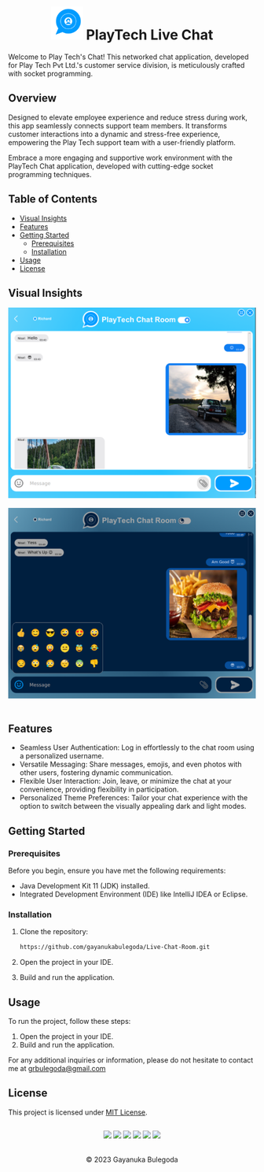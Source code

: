 <div align="center">
  
# <img src="Client_01/src/main/resources/assests/image/playTechLogoChatRoom.png" alt="drawing" width="65"/> PlayTech Live Chat

</div>

Welcome to Play Tech's Chat! This networked chat application, developed for Play Tech Pvt Ltd.'s customer service division, is meticulously crafted with socket programming. 

## Overview

Designed to elevate employee experience and reduce stress during work, this app seamlessly connects support team members. It transforms customer interactions into a dynamic and stress-free experience, empowering the Play Tech support team with a user-friendly platform. 

Embrace a more engaging and supportive work environment with the PlayTech Chat application, developed with cutting-edge socket programming techniques.

## Table of Contents

- [Visual Insights](#visual-insights)
- [Features](#features)
- [Getting Started](#getting-started)
  - [Prerequisites](#prerequisites)
  - [Installation](#installation)
- [Usage](#usage)
- [License](#license)

## Visual Insights

<div align="center">
<img src="liveChatScreenShots/liveChatSs1.png" width="650"/>
<br> <br>
<img src="liveChatScreenShots/liveChatSs2.png" width="650"/>
</div> <br>

## Features

- Seamless User Authentication: Log in effortlessly to the chat room using a personalized username.
- Versatile Messaging: Share messages, emojis, and even photos with other users, fostering dynamic communication.
- Flexible User Interaction: Join, leave, or minimize the chat at your convenience, providing flexibility in participation.
- Personalized Theme Preferences: Tailor your chat experience with the option to switch between the visually appealing dark and light modes.

## Getting Started

### Prerequisites

Before you begin, ensure you have met the following requirements:

- Java Development Kit 11 (JDK) installed.
- Integrated Development Environment (IDE) like IntelliJ IDEA or Eclipse.

### Installation

1. Clone the repository:

   ```bash
   https://github.com/gayanukabulegoda/Live-Chat-Room.git
   ```

2. Open the project in your IDE.
3. Build and run the application.

## Usage

To run the project, follow these steps:

1. Open the project in your IDE.
2. Build and run the application.

For any additional inquiries or information, please do not hesitate to contact me at <a href="mailto:grbulegoda@gmail.com">grbulegoda@gmail.com</a>

## License

This project is licensed under [MIT License](LICENSE).

##
<div align="center">
<a href="https://github.com/gayanukabulegoda" target="blank"><img src = "https://img.shields.io/badge/GitHub-100000?style=for-the-badge&logo=github&logoColor=white"></a>
<a href="https://git-scm.com/" target="blank"><img src = "https://img.shields.io/badge/Git-100000?style=for-the-badge&logo=git&logoColor=white"></a>
<a href="https://jdk.java.net/java-se-ri/11-MR2" target="blank"><img src = "https://img.shields.io/badge/Java-100000?style=for-the-badge&logo=openjdk&logoColor=white"></a>
<a href="https://docs.oracle.com/en/java/javase/11/docs/api/java.desktop/javax/swing/text/html/CSS.html" target="blank"><img src = "https://img.shields.io/badge/CSS-100000?style=for-the-badge&logo=css3&logoColor=white"></a>
<a href="https://www.jetbrains.com/idea/download/?section=linux" target="blank"><img src = "https://img.shields.io/badge/Intellij Idea-100000?style=for-the-badge&logo=intellij%20idea&logoColor=white"></a>
<a href="https://linuxmint.com/download_all.php" target="blank"><img src = "https://img.shields.io/badge/Linux_Mint-100000?style=for-the-badge&logo=linux-mint&logoColor=white"></a>
</div> <br>
<p align="center">
  &copy; 2023 Gayanuka Bulegoda
</p>
